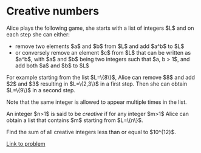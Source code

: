 # Creative numbers

<p>Alice plays the following game, she starts with a list of integers $L$ and on each step she can either:
</p><ul><li>remove two elements $a$ and $b$ from $L$ and add $a^b$ to $L$</li>
<li>or conversely remove an element $c$ from $L$ that can be written as $a^b$, with $a$ and $b$ being two integers such that $a, b &gt; 1$, and add both $a$ and $b$ to $L$</li></ul><p>For example starting from the list $L=\{8\}$, Alice can remove $8$ and add $2$ and $3$ resulting in $L=\{2,3\}$ in a first step. Then she can obtain $L=\{9\}$ in a second step.</p>

<p>Note that the same integer is allowed to appear multiple times in the list.</p>

<p>An integer $n&gt;1$ is said to be <i>creative</i> if for any integer $m&gt;1$ Alice can obtain a list that contains $m$ starting from $L=\{n\}$.

</p><p>Find the sum of all creative integers less than or equal to $10^{12}$.</p>

[Link to problem](https://projecteuler.net/problem=616)
